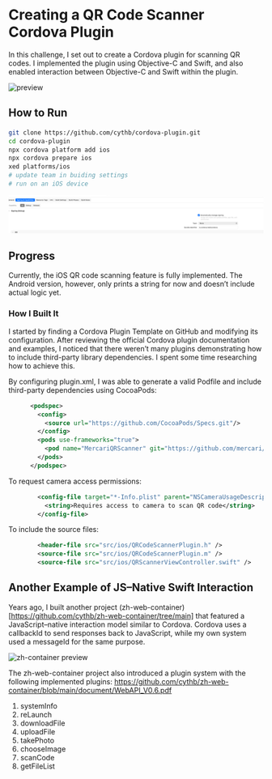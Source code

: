 # Creating a QR Code Scanner Cordova Plugin

In this challenge, I set out to create a Cordova plugin for scanning QR codes. I implemented the plugin using Objective-C and Swift, and also enabled interaction between Objective-C and Swift within the plugin.

![preview](assets/preview.gif)

## How to Run

``` bash
git clone https://github.com/cythb/cordova-plugin.git
cd cordova-plugin
npx cordova platform add ios
npx cordova prepare ios
xed platforms/ios
# update team in buiding settings
# run on an iOS device
```

![update setting](assets/signing.png)

## Progress

Currently, the iOS QR code scanning feature is fully implemented.
The Android version, however, only prints a string for now and doesn’t include actual logic yet.

### How I Built It

I started by finding a Cordova Plugin Template on GitHub and modifying its configuration.
After reviewing the official Cordova plugin documentation and examples, I noticed that there weren’t many plugins demonstrating how to include third-party library dependencies. I spent some time researching how to achieve this.

By configuring plugin.xml, I was able to generate a valid Podfile and include third-party dependencies using CocoaPods:

```xml
      <podspec>
        <config>
          <source url="https://github.com/CocoaPods/Specs.git"/>
        </config>
        <pods use-frameworks="true">
          <pod name="MercariQRScanner" git="https://github.com/mercari/QRScanner.git" branch="master"/>
        </pods>
      </podspec>
```

To request camera access permissions:

```xml
        <config-file target="*-Info.plist" parent="NSCameraUsageDescription">
          <string>Requires access to camera to scan QR code</string>
        </config-file>
```

To include the source files:

```xml
        <header-file src="src/ios/QRCodeScannerPlugin.h" />
        <source-file src="src/ios/QRCodeScannerPlugin.m" />
        <source-file src="src/ios/QRScannerViewController.swift" />
```

## Another Example of JS–Native Swift Interaction

Years ago, I built another project (zh-web-container)[https://github.com/cythb/zh-web-container/tree/main] that featured a JavaScript–native interaction model similar to Cordova.
Cordova uses a callbackId to send responses back to JavaScript, while my own system used a messageId for the same purpose.

![zh-container preview](./assets/zh-container.gif)

The zh-web-container project also introduced a plugin system with the following implemented plugins:
https://github.com/cythb/zh-web-container/blob/main/document/WebAPI_V0.6.pdf

1.	systemInfo
2.	reLaunch
3.	downloadFile
4.	uploadFile
5.	takePhoto
6.	chooseImage
7.	scanCode
8.	getFileList